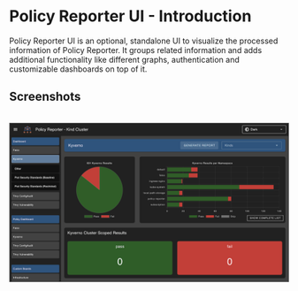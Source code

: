# Policy Reporter UI - Introduction

Policy Reporter UI is an optional, standalone UI to visualize the processed information of Policy Reporter. It groups related information and adds additional functionality like different graphs, authentication and customizable dashboards on top of it.

## Screenshots
<br>
<img src="../assets/policy-reporter-ui-dark.png" style="border: 1px solid #555" alt="Policy Reporter UI" />